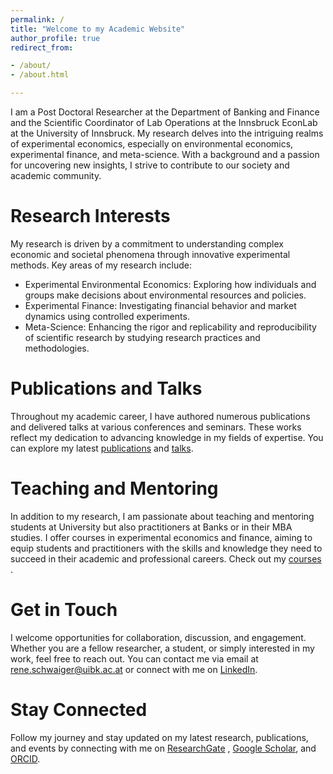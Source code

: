 ```yaml
---
permalink: /
title: "Welcome to my Academic Website"
author_profile: true
redirect_from:

- /about/
- /about.html

---
```


<a id="about-me"></a>
I am a Post Doctoral Researcher at the Department of Banking and Finance and the Scientific Coordinator of Lab
Operations at the Innsbruck
EconLab at the University of Innsbruck. My research delves into the intriguing realms of experimental economics,
especially on environmental
economics, experimental finance, and meta-science. With a background and a passion for uncovering new
insights, I strive to contribute to our society and academic community.

Research Interests
======
<a id="research-interests"></a>
My research is driven by a commitment to understanding complex economic and societal phenomena through innovative
experimental
methods. Key areas of my research include:

- Experimental Environmental Economics: Exploring how individuals and groups make decisions about environmental
  resources
  and policies.
- Experimental Finance: Investigating financial behavior and market dynamics using controlled experiments.
- Meta-Science: Enhancing the rigor and replicability and reproducibility of scientific research by studying research
  practices and
  methodologies.

Publications and Talks
======
<a id="publications-talks"></a>
Throughout my academic career, I have authored numerous publications and delivered talks at various conferences and
seminars. These works reflect my dedication to advancing knowledge in my fields of expertise. You can explore my latest
[publications](/publications/) and [talks](/talks/).

Teaching and Mentoring
======
<a id="teaching-mentoring"></a>
In addition to my research, I am passionate about teaching and mentoring students at University but also practitioners
at
Banks or in their MBA studies. I offer courses in experimental economics and finance, aiming to equip
students and practitioners with the
skills and knowledge they need to succeed in their academic and professional careers. Check out my [courses](/teaching/)
.

Get in Touch
======
<a id="get-in-touch"></a>
I welcome opportunities for collaboration, discussion, and engagement. Whether you are a fellow researcher, a student,
or simply interested in my work, feel free to reach out. You can contact me via email
at [rene.schwaiger@uibk.ac.at](mailto:rene.schwaiger@uibk.ac.at) or
connect with me on [LinkedIn](https://www.linkedin.com/in/rene-schwaiger-57a4b3bb).

Stay Connected
======
<a id="stay-connected"></a>
Follow my journey and stay updated on my latest research, publications, and events by connecting with me on
[ResearchGate](https://www.researchgate.net/profile/Rene-Schwaiger)
, [Google Scholar](https://scholar.google.com/citations?user=FKR8WdMAAAAJ),
and [ORCID](https://orcid.org/0000-0003-2607-5986).
